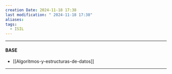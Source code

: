 ```yaml
---
creation Date: 2024-11-18 17:38
last modification: " 2024-11-18 17:38"
aliases: 
tags:
  - ISIL
---
```

___
#### BASE
- [[Algoritmos-y-estructuras-de-datos]]
___

